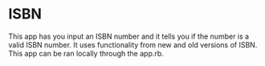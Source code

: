 # ISBN

This app has you input an ISBN number and it tells you if the number is a valid ISBN number. It uses functionality from new and old versions of ISBN. This app can be ran locally through the app.rb.

